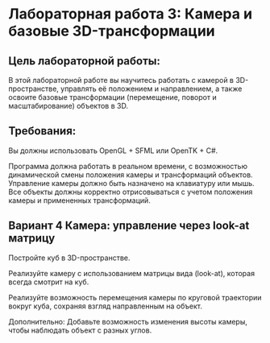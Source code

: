 # Лабораторная работа 3: Камера и базовые 3D-трансформации

## Цель лабораторной работы:

В этой лабораторной работе вы научитесь работать с камерой в 3D-пространстве, управлять её положением и направлением, а также освоите базовые трансформации (перемещение, поворот и масштабирование) объектов в 3D.

## Требования:

Вы должны использовать OpenGL + SFML или OpenTK + C#.

Программа должна работать в реальном времени, с возможностью динамической смены положения камеры и трансформаций объектов. Управление камеры должно быть назначено на клавиатуру или мышь. Все объекты должны корректно отрисовываться с учетом положения камеры и примененных трансформаций.

## Вариант 4 Камера: управление через look-at матрицу

Постройте куб в 3D-пространстве.

Реализуйте камеру с использованием матрицы вида (look-at), которая всегда смотрит на куб.

Реализуйте возможность перемещения камеры по круговой траектории вокруг куба, сохраняя взгляд направленным на объект.

Дополнительно: Добавьте возможность изменения высоты камеры, чтобы наблюдать объект с разных углов.